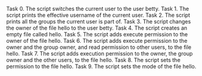 Task 0. The script switches the current user to the user betty.
Task 1. The script prints the effective username of the current user.
Task 2. The script prints all the groups the current user is part of.
Task 3. The script changes the owner of the file hello to the user betty.
Task 4. The script creates an empty file called hello.
Task 5. The script adds execute permission to the owner of the file hello.
Task 6. The script adds execute permission to the owner and the group owner, and read permission to other users, to the file hello.
Task 7. The script adds execution permission to the owner, the group owner and the other users, to the file hello.
Task 8. The script sets the permission to the file hello.
Task 9. The script sets the mode of the file hello.
